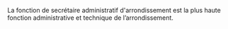 La fonction de secrétaire administratif d'arrondissement est la plus haute fonction administrative et technique de l’arrondissement.